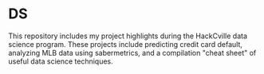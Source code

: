 # DS
This repository includes my project highlights during the HackCville data science program.
These projects include predicting credit card default, analyzing MLB data using sabermetrics, and a compilation "cheat sheet" of useful data science techniques.
